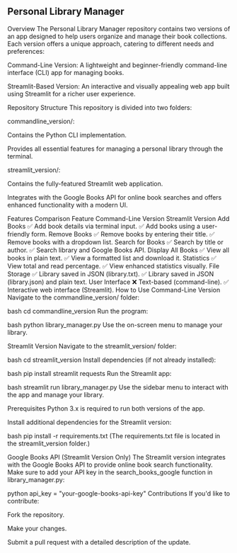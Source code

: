 ## Personal Library Manager
Overview
The Personal Library Manager repository contains two versions of an app designed to help users organize and manage their book collections. Each version offers a unique approach, catering to different needs and preferences:

Command-Line Version: A lightweight and beginner-friendly command-line interface (CLI) app for managing books.

Streamlit-Based Version: An interactive and visually appealing web app built using Streamlit for a richer user experience.

Repository Structure
This repository is divided into two folders:

commandline_version/:

Contains the Python CLI implementation.

Provides all essential features for managing a personal library through the terminal.

streamlit_version/:

Contains the fully-featured Streamlit web application.

Integrates with the Google Books API for online book searches and offers enhanced functionality with a modern UI.

Features Comparison
Feature	Command-Line Version	Streamlit Version
Add Books	✅ Add book details via terminal input.	✅ Add books using a user-friendly form.
Remove Books	✅ Remove books by entering their title.	✅ Remove books with a dropdown list.
Search for Books	✅ Search by title or author.	✅ Search library and Google Books API.
Display All Books	✅ View all books in plain text.	✅ View a formatted list and download it.
Statistics	✅ View total and read percentage.	✅ View enhanced statistics visually.
File Storage	✅ Library saved in JSON (library.txt).	✅ Library saved in JSON (library.json) and plain text.
User Interface	❌ Text-based (command-line).	✅ Interactive web interface (Streamlit).
How to Use
Command-Line Version
Navigate to the commandline_version/ folder:

bash
cd commandline_version
Run the program:

bash
python library_manager.py
Use the on-screen menu to manage your library.

Streamlit Version
Navigate to the streamlit_version/ folder:

bash
cd streamlit_version
Install dependencies (if not already installed):

bash
pip install streamlit requests
Run the Streamlit app:

bash
streamlit run library_manager.py
Use the sidebar menu to interact with the app and manage your library.

Prerequisites
Python 3.x is required to run both versions of the app.

Install additional dependencies for the Streamlit version:

bash
pip install -r requirements.txt
(The requirements.txt file is located in the streamlit_version folder.)

Google Books API (Streamlit Version Only)
The Streamlit version integrates with the Google Books API to provide online book search functionality. Make sure to add your API key in the search_books_google function in library_manager.py:

python
api_key = "your-google-books-api-key"
Contributions
If you'd like to contribute:

Fork the repository.

Make your changes.

Submit a pull request with a detailed description of the update.
